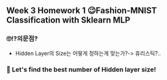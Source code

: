 ## Week 3 Homework 1 😉Fashion-MNIST Classification with Sklearn MLP

### 🙄⁉의문점?
- Hidden Layer의 Size는 어떻게 정하는게 맞는가?-> 휴리스틱?..



### 🐷 Let's find the best number of Hidden layer size!



